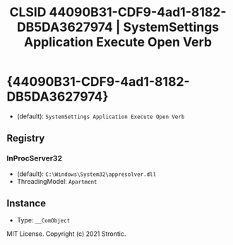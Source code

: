 ﻿---
title: "CLSID 44090B31-CDF9-4ad1-8182-DB5DA3627974 | SystemSettings Application Execute Open Verb"
excerpt: What is COM-Object CLSID 44090B31-CDF9-4ad1-8182-DB5DA3627974?
---

# {44090B31-CDF9-4ad1-8182-DB5DA3627974}

* (default): `SystemSettings Application Execute Open Verb`

## Registry


### InProcServer32

* (default): `C:\Windows\System32\appresolver.dll`
* ThreadingModel: `Apartment`

## Instance

* Type: `__ComObject`

MIT License. Copyright (c) 2021 Strontic.


